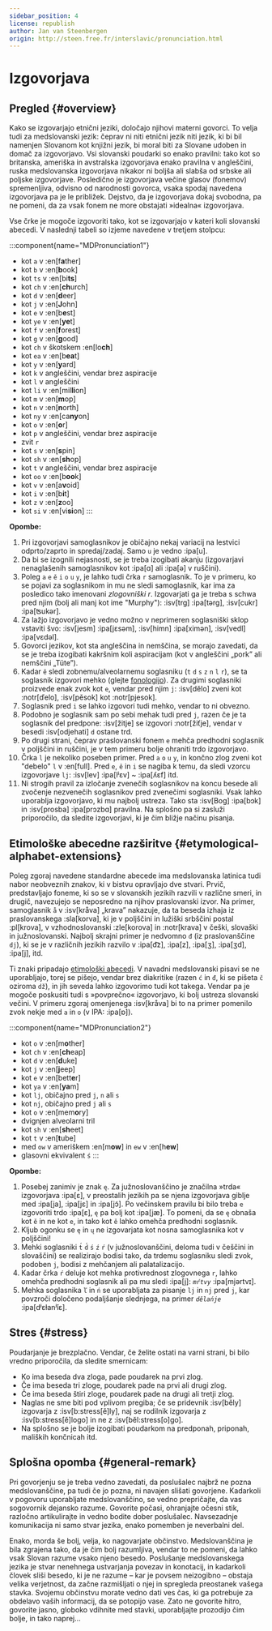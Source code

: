 ```yaml
---
sidebar_position: 4
license: republish
author: Jan van Steenbergen
origin: http://steen.free.fr/interslavic/pronunciation.html
---
```


# Izgovorjava

## Pregled \{#overview}

Kako se izgovarjajo etnični jeziki, določajo njihovi materni govorci. To velja tudi za medslovanski jezik: čeprav ni niti etnični jezik niti jezik, ki bi bil namenjen Slovanom kot knjižni jezik, bi moral biti za Slovane udoben in domač za izgovorjavo. Vsi slovanski poudarki so enako pravilni: tako kot so britanska, ameriška in avstralska izgovorjava enako pravilna v angleščini, ruska medslovanska izgovorjava nikakor ni boljša ali slabša od srbske ali poljske izgovorjave. Posledično je izgovorjava večine glasov (fonemov) spremenljiva, odvisno od narodnosti govorca, vsaka spodaj navedena izgovorjava pa je le približek. Dejstvo, da je izgovorjava dokaj svobodna, pa ne pomeni, da za vsak fonem ne more obstajati »idealna« izgovorjava.

Vse črke je mogoče izgovoriti tako, kot se izgovarjajo v kateri koli slovanski abecedi. V naslednji tabeli so izjeme navedene v tretjem stolpcu:

:::component{name="MDPronunciation1"}
- kot `a` v :en[f**a**ther]
- kot `b` v :en[**b**ook]
- kot `ts` v :en[bi**ts**]
- kot `ch` v :en[**ch**urch]
- kot `d` v :en[**d**eer]
- kot `j` v :en[**J**ohn]
- kot `e` v :en[b**e**st]
- kot `ye` v :en[**ye**t]
- kot `f` v :en[**f**orest]
- kot `g` v :en[**g**ood]
- kot `ch` v škotskem :en[lo**ch**]
- kot `ea` v :en[b**ea**t]
- kot `y` v :en[**y**ard]
- kot `k` v angleščini, vendar brez aspiracije
- kot `l` v angleščini
- kot `li` v :en[mil**li**on]
- kot `m` v :en[**m**op]
- kot `n` v :en[**n**orth]
- kot `ny` v :en[ca**ny**on]
- kot `o` v :en[**o**r]
- kot `p` v angleščini, vendar brez aspiracije
- zvit `r`
- kot `s` v :en[**s**pin]
- kot `sh` v :en[**sh**op]
- kot `t` v angleščini, vendar brez aspiracije
- kot `oo` v :en[b**oo**k]
- kot `v` v :en[a**v**oid]
- kot `i` v :en[b**i**t]
- kot `z` v :en[**z**oo]
- kot `si` v :en[vi**si**on]
:::

**Opombe:**

1. Pri izgovorjavi samoglasnikov je običajno nekaj variacij na lestvici odprto/zaprto in spredaj/zadaj. Samo `u` je vedno :ipa[u].
2. Da bi se izognili nejasnosti, se je treba izogibati akanju (izgovarjavi nenaglašenih samoglasnikov kot :ipa[ɑ] ali :ipa[ə] v ruščini).
3. Poleg `a` `e` `ě` `i` `o` `u` `y`,  je lahko tudi črka `r` samoglasnik. To je v primeru, ko se pojavi za soglasnikom in mu ne sledi samoglasnik, kar ima za posledico tako imenovani _zlogovniški r_. Izgovarjati ga je treba s schwa pred njim (bolj ali manj kot ime "Murphy"): :isv[trg] :ipa[tərg], :isv[cukr] :ipa[ʦukər].
4. Za lažjo izgovorjavo je vedno možno v neprimeren soglasniški sklop vstaviti švo: :isv[jesm] :ipa[jɛsǝm], :isv[himn] :ipa[ximǝn], :isv[vedl] :ipa[vɛdǝl].
5. Govorci jezikov, kot sta angleščina in nemščina, se morajo zavedati, da se je treba izogibati kakršnim koli aspiracijam (kot v angleščini „pork” ali nemščini „Tüte”).
6. Kadar `ě` sledi zobnemu/alveolarnemu soglasniku (`t` `d` `s` `z` `n` `l` `r`), se ta soglasnik izgovori mehko (glejte [fonologijo][1]). Za drugimi soglasniki proizvede enak zvok kot `e`, vendar pred njim `j`: :isv[dělo] zveni kot :notr[ďelo], :isv[pěsok]  kot :notr[pjesok].
7. Soglasnik pred `i` se lahko izgovori tudi mehko, vendar to ni obvezno.
8. Podobno je soglasnik sam po sebi mehak tudi pred `j`, razen če je ta soglasnik del predpone: :isv[žitje] se izgovori :notr[žiťje], vendar v besedi :isv[odjehati] `d` ostane trd.
9. Po drugi strani, čeprav praslovanski fonem `e` mehča predhodni soglasnik v poljščini in ruščini, je v tem primeru bolje ohraniti trdo izgovorjavo.
10. Črka `l` je nekoliko poseben primer. Pred `a` `o` `u` `y`,  in končno zlog zveni kot "debelo" `l` v :en[full]. Pred `e`, `ě`  in `i` se nagiba k temu, da sledi vzorcu izgovorjave `lj`: :isv[lev] :ipa[lʲɛv]  \~ :ipa[ʎɛf] itd.
11. Ni strogih pravil za izločanje zvenečih soglasnikov na koncu besede ali zvočenje nezvenečih soglasnikov pred zvenečimi soglasniki. Vsak lahko uporablja izgovorjavo, ki mu najbolj ustreza. Tako sta :isv[Bog] :ipa[bɔk]  in :isv[prosba] :ipa[prɔzbɑ]  pravilna. Na splošno pa si zasluži priporočilo, da sledite izgovorjavi, ki je čim bližje načinu pisanja.

## Etimološke abecedne razširitve \{#etymological-alphabet-extensions}

Poleg zgoraj navedene standardne abecede ima medslovanska latinica tudi nabor neobveznih znakov, ki v bistvu opravljajo dve stvari. Prvič, predstavljajo foneme, ki so se v slovanskih jezikih razvili v različne smeri, in drugič, navezujejo se neposredno na njihov praslovanski izvor. Na primer, samoglasnik `å` v :isv[kråva] „krava” nakazuje, da ta beseda izhaja iz praslovanskega :sla[korva], ki je v poljščini in lužiški srbščini postal :pl[krova], v vzhodnoslovanski :zle[korova] in :notr[krava] v češki, slovaški in južnoslovanski. Najbolj skrajni primer je nedvomno `đ` (iz praslovanščine `dj`), ki se je v različnih jezikih razvilo v :ipa[d͡z], :ipa[z], :ipa[ʒ], :ipa[ʒd], :ipa[j],  itd.

Ti znaki pripadajo [etimološki abecedi][2]. V navadni medslovanski pisavi se ne uporabljajo, torej se pišejo, vendar brez diakritike (razen `ć` in `đ`, ki se pišeta `č` oziroma `dž`), in jih seveda lahko izgovorimo tudi kot takega. Vendar pa je mogoče poskusiti tudi s »povprečno« izgovorjavo, ki bolj ustreza slovanski večini. V primeru zgoraj omenjenega :isv[kråva] bi to na primer pomenilo zvok nekje med `a` in `o` (v IPA: :ipa[ɒ]).

:::component{name="MDPronunciation2"}
- kot `o` v :en[m**o**ther]
- kot `ch` v :en[**ch**eap]
- kot `d` v :en[**d**uke]
- kot `j` v :en[**j**eep]
- kot `e` v :en[bett**e**r]
- kot `ya` v :en[**ya**m]
- kot `lj`, običajno pred `j`, `n`  ali `s`
- kot `nj`, običajno pred `j` ali `s`
- kot `o` v :en[mem**o**ry]
- dvignjen alveolarni tril
- kot `sh` v :en[**sh**eet]
- kot `t` v :en[**t**ube]
- med `ow` v ameriškem :en[m**ow**] in `ew` v :en[h**ew**]
- glasovni ekvivalent `ś`
:::

**Opombe:**

1. Posebej zanimiv je znak `ę`. Za južnoslovanščino je značilna »trda« izgovorjava :ipa[ɛ], v preostalih jezikih pa se njena izgovorjava giblje med :ipa[ja], :ipa[jɛ]  in :ipa[jɔ̃]. Po večinskem pravilu bi bilo treba `e` izgovoriti trdo :ipa[ɛ], `ę` pa bolj kot :ipa[jæ]. To pomeni, da se `ę` obnaša kot `ě` in ne kot `e`, in tako kot `ě` lahko omehča predhodni soglasnik.
2. Kljub ogonku se `ę` in `ų` ne izgovarjata kot nosna samoglasnika kot v poljščini!
3. Mehki soglasniki `t́` `d́` `ś` `ź` `ŕ`  (v južnoslovanščini, deloma tudi v češčini in slovaščini) se realizirajo bodisi tako, da trdemu soglasniku sledi zvok, podoben `j`, bodisi z mehčanjem ali palatalizacijo.
4. Kadar črka `ŕ` deluje kot mehka protivrednost zlogovnega `r`, lahko omehča predhodni soglasnik ali pa mu sledi :ipa[j]: _`mŕtvy`_ :ipa[mjǝrtvɪ].
5. Mehka soglasnika `ľ` in `ń` se uporabljata za pisanje `lj` in `nj` pred `j`, kar povzroči določeno podaljšanje slednjega, na primer _`dělańje`_ :ipa[dʲɛɫanʲĭɛ].

## Stres \{#stress}

Poudarjanje je brezplačno. Vendar, če želite ostati na varni strani, bi bilo vredno priporočila, da sledite smernicam:

- Ko ima beseda dva zloga, pade poudarek na prvi zlog.
- Če ima beseda tri zloge, poudarek pade na prvi ali drugi zlog.
- Če ima beseda štiri zloge, poudarek pade na drugi ali tretji zlog.
- Naglas ne sme biti pod vplivom pregiba; če se pridevnik :isv[běly] izgovarja z :isv[b:stress[ě]ly], naj se rodilnik izgovarja z :isv[b:stress[ě]logo] in ne z :isv[běl:stress[o]go].
- Na splošno se je bolje izogibati poudarkom na predponah, priponah, maliških končnicah itd.

## Splošna opomba \{#general-remark}

Pri govorjenju se je treba vedno zavedati, da poslušalec najbrž ne pozna medslovanščine, pa tudi če jo pozna, ni navajen slišati govorjene. Kadarkoli v pogovoru uporabljate medslovanščino, se vedno prepričajte, da vas sogovornik dejansko razume. Govorite počasi, ohranjajte očesni stik, razločno artikulirajte in vedno bodite dober poslušalec. Navsezadnje komunikacija ni samo stvar jezika, enako pomemben je neverbalni del.

Enako, morda še bolj, velja, ko nagovarjate občinstvo. Medslovanščina je bila zgrajena tako, da je čim bolj razumljiva, vendar to ne pomeni, da lahko vsak Slovan razume vsako njeno besedo. Poslušanje medslovanskega jezika je stvar nenehnega ustvarjanja povezav in konotacij, in kadarkoli človek sliši besedo, ki je ne razume – kar je povsem neizogibno – obstaja velika verjetnost, da začne razmišljati o njej in spregleda preostanek vašega stavka. Svojemu občinstvu morate vedno dati ves čas, ki ga potrebuje za obdelavo vaših informacij, da se potopijo vase. Zato ne govorite hitro, govorite jasno, globoko vdihnite med stavki, uporabljajte prozodijo čim bolje, in tako naprej...

[1]: ./phonology.md#hard_and_soft

[2]: orthography.md#etymological_alphabet
